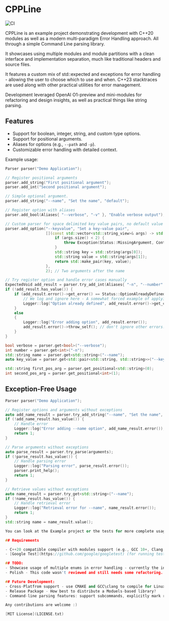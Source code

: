# CPPLine

![CI](https://github.com/ghsi011/CPPLine/actions/workflows/ci.yml/badge.svg)

CPPLine is an example project demonstrating development with C++20 modules as well as a modern multi-paradigm Error Handling approach. All through a simple Command Line parsing library.

It showcases using multiple modules and module partitions with a clean interface and implementation separation, much like traditional headers and source files.

It features a custom mix of std::expected and exceptions for error handling - allowing the user to choose which to use and when.
C++23 stacktraces are used along with other practical utilities for error management.

Development leveraged OpenAI O1-preview and mini-modules for refactoring and design insights, as well as practical things like string parsing. 

## Features

- Support for boolean, integer, string, and custom type options.
- Support for positional arguments.
- Aliases for options (e.g., `--path` and `-p`).
- Customizable error handling with detailed context.

Example usage:
```cpp
Parser parser("Demo Application");

// Register positional arguments
parser.add_string("First positional argument");
parser.add_int("Second positional argument");

// Simple optional argument.
parser.add_string("--name", "Set the name", "default");

// Register option with aliases
parser.add_bool(Aliases{ "--verbose", "-v" }, "Enable verbose output");

// Custom parser for space delimited key value pairs, no default value
parser.add_option("--keyvalue", "Set a key-value pair",
                  [](const std::vector<std::string_view>& args) -> std::any {
                      if (args.size() < 2) {
                          throw Exception(Status::MissingArgument, Context{} << Message::ExpectedKeyAndValue); // Note logging of enum value.
                      }
                      std::string key = std::string(args[0]);
                      std::string value = std::string(args[1]);
                      return std::make_pair(key, value);
                  },
                  2); // Two arguments after the name

// Try register option and handle error cases manually
ExpectedVoid add_result = parser.try_add_int(Aliases{ "-n", "--number" }, "Set the number", 10);
if (!add_result.has_value()) {
    if (add_result.error()->get_error() == Status::OptionAlreadyDefined) {
        // We log and ignore here - A somewhat forced example of applying different logic based on the error condition.
        Logger::log("Option already defined", add_result.error()->get_context());
    }
    else
    {
        Logger::log("Error adding option", add_result.error());
        add_result.error()->throw_self(); // don't ignore other errors.
    }
}
```
```cpp
bool verbose = parser.get<bool>("--verbose");
int number = parser.get<int>("-n");
std::string name = parser.get<std::string>("--name");
auto key_value = parser.get<std::pair<std::string, std::string>>("--keyvalue");

std::string first_pos_arg = parser.get_positional<std::string>(0);
int second_pos_arg = parser.get_positional<int>(1);
```

## Exception-Free Usage

```cpp
Parser parser("Demo Application");

// Register options and arguments without exceptions
auto add_name_result = parser.try_add_string("--name", "Set the name", "default");
if (!add_name_result.has_value()) {
    // Handle error
    Logger::log("Error adding --name option", add_name_result.error());
    return 1;
}

// Parse arguments without exceptions
auto parse_result = parser.try_parse(arguments);
if (!parse_result.has_value()) {
    // Handle parsing error
    Logger::log("Parsing error", parse_result.error());
    parser.print_help();
    return 1;
}

// Retrieve values without exceptions
auto name_result = parser.try_get<std::string>("--name");
if (!name_result.has_value()) {
    // Handle retrieval error
    Logger::log("Retrieval error for --name", name_result.error());
    return 1;
}
std::string name = name_result.value();

You can look at the Example project or the tests for more complete usage examples.

## Requirements

- C++20 compatible compiler with modules support (e.g., GCC 10+, Clang 10+, MSVC 19.28+).
- [Google Test](https://github.com/google/googletest) (for running tests).

## TODO:
- Showcase usage of multiple enums in error handling - currently the infrastructure is there but it's not used much.
- Polish - This code wasn't reviewed and still needs some refactoring. 

## Future Development:
- Cross-Platfrom support - use CMAKE and GCC\clang to compile for Linux.
- Release Package - How best to distribute a Moduels-based library?
- Command-line parsing features: support subcommands, explicitly mark required arguments, better help, etc.

Any contributions are welcome :)

[MIT License](LICENSE.txt)
